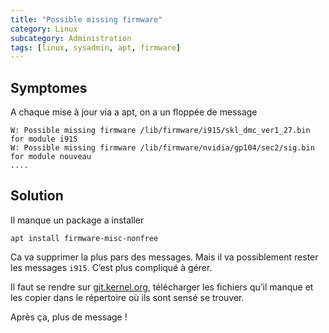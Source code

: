```yaml
---
title: "Possible missing firmware"
category: Linux
subcategory: Administration
tags: [linux, sysadmin, apt, firmware]
---
```


## Symptomes

A chaque mise à jour via a apt, on a un floppée de message 

```
W: Possible missing firmware /lib/firmware/i915/skl_dmc_ver1_27.bin for module i915                      
W: Possible missing firmware /lib/firmware/nvidia/gp104/sec2/sig.bin for module nouveau
....
```

## Solution

Il manque un package a installer

```
apt install firmware-misc-nonfree
```

Ca va supprimer la plus pars des messages. Mais il va possiblement rester les messages `i915`. C’est plus compliqué à gérer.

Il faut se rendre sur [git.kernel.org](https://git.kernel.org/pub/scm/linux/kernel/git/firmware/linux-firmware.git/tree/i915), télécharger les fichiers qu’il manque et les copier dans le répertoire où ils sont sensé se trouver.

Après ça, plus de message !
